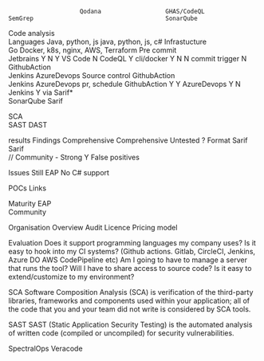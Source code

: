                        Qodana                  GHAS/CodeQL                     SemGrep                                     SonarQube
Code analysis                                                                           
Languages               Java, python, js        java, python, js, c#            Infrastucture               
                                                Go                              Docker, k8s, nginx, AWS, Terraform
Pre commit                                       
    Jetbrains           Y                       N                               Y
    VS Code             N                       CodeQL                          Y
    cli/docker          Y                       N                               N
commit trigger                                  N 
    GithubAction    
    Jenkins
    AzureDevops
Source control
    GithubAction    
    Jenkins
    AzureDevops
pr, schedule 
    GithubAction        Y                       Y 
    AzureDevops         Y                       N
    Jenkins             Y                       via Sarif*    
    SonarQube Sarif

SCA         
SAST
DAST

results
    Findings            Comprehensive           Comprehensive                   Untested                   ?
    Format              Sarif                   Sarif                               
   // Community           -                       Strong                          Y
    False positives

Issues                  Still EAP
                        No C# support

POCs
Links

Maturity                EAP                     
Community

Organisation
    Overview
    Audit
    Licence
    Pricing model
                             

Evaluation
Does it support programming languages my company uses?
Is it easy to hook into my CI systems? (Github actions. Gitlab, CircleCI, Jenkins, Azure DO AWS CodePipeline etc)
Am I going to have to manage a server that runs the tool?
Will I have to share access to source code?
Is it easy to extend/customize to my environment?






SCA 
Software Composition Analysis (SCA) is verification of the third-party libraries, frameworks and components used within your application; all of the code that you and your team did not write is considered by SCA tools.

SAST
SAST (Static Application Security Testing) is the automated analysis of written code (compiled or uncompiled) for security vulnerabilities.



SpectralOps
Veracode
